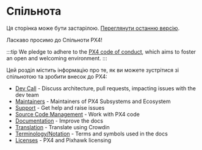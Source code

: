 # Спільнота

<script setup>
import { useData } from 'vitepress'
const { site } = useData();
</script>

<div v-if="site.title !== 'PX4 Guide (main)'">
  <div class="custom-block danger">
    <p class="custom-block-title">Ця сторінка може бути застарілою. <a href="https://docs.px4.io/main/en/contribute/">Переглянути останню версію</a>.</p>
  </div>
</div>

Ласкаво просимо до Спільноти PX4!

:::tip
We pledge to adhere to the [PX4 code of conduct](https://github.com/PX4/PX4-Autopilot/blob/main/CODE_OF_CONDUCT.md), which aims to foster an open and welcoming environment.
:::

Цей розділ містить інформацію про те, як ви можете зустрітися зі спільнотою та зробити внесок до PX4:

- [Dev Call](../contribute/dev_call.md) - Discuss architecture, pull requests, impacting issues with the dev team
- [Maintainers](./maintainers.md) - Maintainers of PX4 Subsystems and Ecosystem
- [Support](../contribute/support.md) - Get help and raise issues
- [Source Code Management](../contribute/code.md) - Work with PX4 code
- [Documentation](../contribute/docs.md) - Improve the docs
- [Translation](../contribute/translation.md) - Translate using Crowdin
- [Terminology/Notation](../contribute/notation.md) - Terms and symbols used in the docs
- [Licenses](../contribute/licenses.md) - PX4 and Pixhawk licensing
